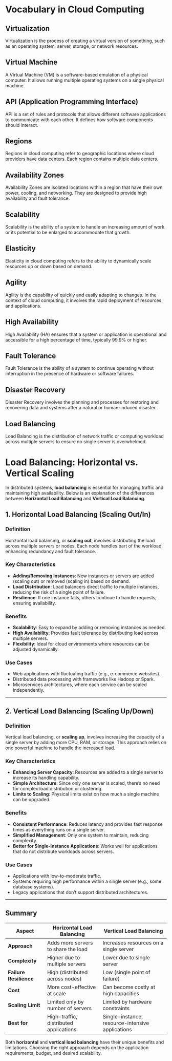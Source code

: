 # Vocabulary in Cloud Computing

## Virtualization

Virtualization is the process of creating a virtual version of something, such as an operating system, server, storage, or network resources.

## Virtual Machine

A Virtual Machine (VM) is a software-based emulation of a physical computer. It allows running multiple operating systems on a single physical machine.

## API (Application Programming Interface)

API is a set of rules and protocols that allows different software applications to communicate with each other. It defines how software components should interact.

## Regions

Regions in cloud computing refer to geographic locations where cloud providers have data centers. Each region contains multiple data centers.

## Availability Zones

Availability Zones are isolated locations within a region that have their own power, cooling, and networking. They are designed to provide high availability and fault tolerance.

## Scalability

Scalability is the ability of a system to handle an increasing amount of work or its potential to be enlarged to accommodate that growth.

## Elasticity

Elasticity in cloud computing refers to the ability to dynamically scale resources up or down based on demand.

## Agility

Agility is the capability of quickly and easily adapting to changes. In the context of cloud computing, it involves the rapid deployment of resources and applications.

## High Availability

High Availability (HA) ensures that a system or application is operational and accessible for a high percentage of time, typically 99.9% or higher.

## Fault Tolerance

Fault Tolerance is the ability of a system to continue operating without interruption in the presence of hardware or software failures.

## Disaster Recovery

Disaster Recovery involves the planning and processes for restoring and recovering data and systems after a natural or human-induced disaster.

## Load Balancing

Load Balancing is the distribution of network traffic or computing workload across multiple servers to ensure no single server is overwhelmed.

# Load Balancing: Horizontal vs. Vertical Scaling

In distributed systems, **load balancing** is essential for managing traffic and maintaining high availability. Below is an explanation of the differences between **Horizontal Load Balancing** and **Vertical Load Balancing**.

## 1. Horizontal Load Balancing (Scaling Out/In)

### Definition
Horizontal load balancing, or **scaling out**, involves distributing the load across multiple servers or nodes. Each node handles part of the workload, enhancing redundancy and fault tolerance.

### Key Characteristics
- **Adding/Removing Instances**: New instances or servers are added (scaling out) or removed (scaling in) based on demand.
- **Load Distribution**: Load balancers direct traffic to multiple instances, reducing the risk of a single point of failure.
- **Resilience**: If one instance fails, others continue to handle requests, ensuring availability.

### Benefits
- **Scalability**: Easy to expand by adding or removing instances as needed.
- **High Availability**: Provides fault tolerance by distributing load across multiple servers.
- **Flexibility**: Ideal for cloud environments where resources can be adjusted dynamically.

### Use Cases
- Web applications with fluctuating traffic (e.g., e-commerce websites).
- Distributed data processing with frameworks like Hadoop or Spark.
- Microservices architectures, where each service can be scaled independently.

---

## 2. Vertical Load Balancing (Scaling Up/Down)

### Definition
Vertical load balancing, or **scaling up**, involves increasing the capacity of a single server by adding more CPU, RAM, or storage. This approach relies on one powerful machine to handle the increased load.

### Key Characteristics
- **Enhancing Server Capacity**: Resources are added to a single server to increase its handling capability.
- **Simple Architecture**: Since only one server is scaled, there’s no need for complex load distribution or clustering.
- **Limits to Scaling**: Physical limits exist on how much a single machine can be upgraded.

### Benefits
- **Consistent Performance**: Reduces latency and provides fast response times as everything runs on a single server.
- **Simplified Management**: Only one system to maintain, reducing complexity.
- **Better for Single-Instance Applications**: Works well for applications that do not distribute workloads across servers.

### Use Cases
- Applications with low-to-moderate traffic.
- Systems requiring high performance within a single server (e.g., some database systems).
- Legacy applications that don’t support distributed architectures.

---

## Summary

| Aspect               | Horizontal Load Balancing             | Vertical Load Balancing                |
|----------------------|---------------------------------------|----------------------------------------|
| **Approach**         | Adds more servers to share the load  | Increases resources on a single server |
| **Complexity**       | Higher due to multiple servers       | Lower due to single server             |
| **Failure Resilience** | High (distributed across nodes)    | Low (single point of failure)          |
| **Cost**             | More cost-effective at scale         | Can become costly at high capacities   |
| **Scaling Limit**    | Limited only by number of servers    | Limited by hardware constraints        |
| **Best for**         | High-traffic, distributed applications | Single-instance, resource-intensive applications |

Both **horizontal** and **vertical load balancing** have their unique benefits and limitations. Choosing the right approach depends on the application requirements, budget, and desired scalability.
